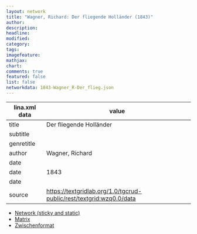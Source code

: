 ```yaml
---
layout: network
title: "Wagner, Richard: Der fliegende Holländer (1843)"
author:
description:
headline:
modified:
category:
tags:
imagefeature: 
mathjax: 
chart: 
comments: true
featured: false
list: false
networkdata: 1843-Wagner_R-Der_flieg.json
---
```

lina.xml data  | value
------------- | -------------
title|Der fliegende Holländer
subtitle|
genretitle|
author|Wagner, Richard
date|
date|1843
date|
source|https://textgridlab.org/1.0/tgcrud-public/rest/textgrid:wzq0.0/data


* [Network (sticky and static)](/network245)
* [Matrix](/matrix245)
* [Zwischenformat](/lina245 )
